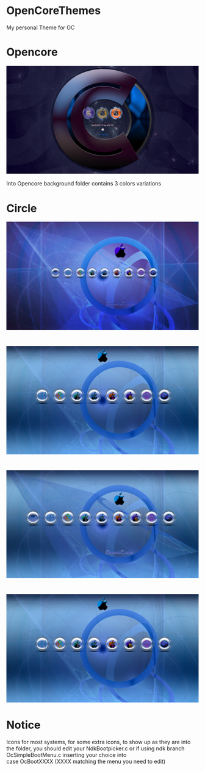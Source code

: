# OpenCoreThemes

My personal Theme for OC

# Opencore
![Screenshot](Opencore/screenshot.png)

Into Opencore background folder contains 3 colors variations

# Circle
![Screenshot](Circles/screenshot.png) 
# 
![Screenshot](Circles/screenshot1.png)
# 
![Screenshot](Circles/screenshot2.png)
# 
![Screenshot](Circles/screenshot0.png)

# Notice 
Icons for most systems, 
for some extra icons, to show up as they are into the folder, 
you should edit your NdkBootpicker.c or if using ndk branch OcSimpleBootMenu.c
inserting your choice into     
case OcBootXXXX (XXXX matching the menu you need to edit)
